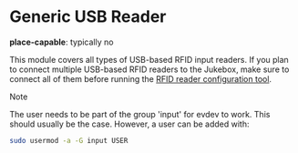 # Generic USB Reader

**place-capable**: typically no

This module covers all types of USB-based RFID input readers. If you
plan to connect multiple USB-based RFID readers to the Jukebox, make
sure to connect all of them before running the [RFID reader configuration tool](../coreapps.md#run_register_rfid_reader.py).

> [!NOTE]
> The user needs to be part of the group \'input\' for evdev to work. This should usually be the case. However, a user can be added with:
>
>``` bash
>sudo usermod -a -G input USER
>```
